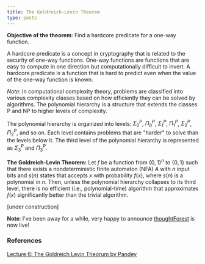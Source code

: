 ```yaml
---
title: The Goldreich-Levin Theorem
type: posts
---
```


**Objective of the theorem**: Find a hardcore predicate for a one-way function.

A hardcore predicate is a concept in cryptography that is related to the security of one-way functions. One-way functions are functions that are easy to compute in one direction but computationally difficult to invert. A hardcore predicate is a function that is hard to predict even when the value of the one-way function is known.

*Note*: In computational complexity theory, problems are classified into various complexity classes based on how efficiently they can be solved by algorithms. The polynomial hierarchy is a structure that extends the classes P and NP to higher levels of complexity.

The polynomial hierarchy is organized into levels: $\Sigma_0^P$, $\Pi_0^P$, $\Sigma_1^P$, $\Pi_1^P$, $\Sigma_2^P$, $\Pi_2^P$, and so on. Each level contains problems that are "harder" to solve than the levels below it. The third level of the polynomial hierarchy is represented as $\Sigma_3^P$ and $\Pi_3^P$.

**The Goldreich-Levin Theorem:** Let $f$ be a function from $\{0, 1\}^n$ to $\{0, 1\}$ such that there exists a nondeterministic finite automaton (NFA) $A$ with $n$ input bits and $s(n)$ states that accepts $x$ with probability $f(x)$, where $s(n)$ is a polynomial in $n$. Then, unless the polynomial hierarchy collapses to its third level, there is no efficient (i.e., polynomial-time) algorithm that approximates $f(x)$ significantly better than the trivial algorithm.

[under construction]


**Note**: I've been away for a while, very happy to announce [thoughtForest](https://www.thoughtforest.xyz/) is now live! 

### References
[Lecture 6: The Goldreich Levin Theorum by Pandey](https://www3.cs.stonybrook.edu/~omkant/S06.pdf)
